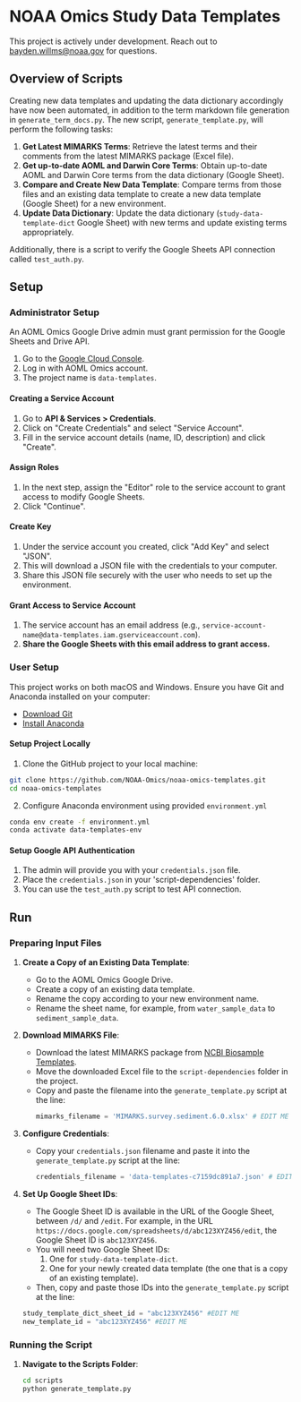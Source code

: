 # NOAA Omics Study Data Templates

This project is actively under development. Reach out to bayden.willms@noaa.gov for questions.

## Overview of Scripts

Creating new data templates and updating the data dictionary accordingly have now been automated, in addition to the term markdown file generation in `generate_term_docs.py`. The new script, `generate_template.py`, will perform the following tasks:

1. **Get Latest MIMARKS Terms**: Retrieve the latest terms and their comments from the latest MIMARKS package (Excel file).
2. **Get up-to-date AOML and Darwin Core Terms**: Obtain up-to-date AOML and Darwin Core terms from the data dictionary (Google Sheet).
3. **Compare and Create New Data Template**: Compare terms from those files and an existing data template to create a new data template (Google Sheet) for a new environment.
4. **Update Data Dictionary**: Update the data dictionary (`study-data-template-dict` Google Sheet) with new terms and update existing terms appropriately.

Additionally, there is a script to verify the Google Sheets API connection called `test_auth.py`.


## Setup

### Administrator Setup
An AOML Omics Google Drive admin must grant permission for the Google Sheets and Drive API.

1. Go to the [Google Cloud Console](https://console.cloud.google.com/).
2. Log in with AOML Omics account.
3. The project name is `data-templates`.

#### Creating a Service Account
1. Go to **API & Services > Credentials**.
2. Click on "Create Credentials" and select "Service Account".
3. Fill in the service account details (name, ID, description) and click "Create".

#### Assign Roles
1. In the next step, assign the "Editor" role to the service account to grant access to modify Google Sheets.
2. Click "Continue".

#### Create Key
1. Under the service account you created, click "Add Key" and select "JSON".
2. This will download a JSON file with the credentials to your computer.
3. Share this JSON file securely with the user who needs to set up the environment.

#### Grant Access to Service Account
1. The service account has an email address (e.g., `service-account-name@data-templates.iam.gserviceaccount.com`).
2. **Share the Google Sheets with this email address to grant access.**


### User Setup
This project works on both macOS and Windows. Ensure you have Git and Anaconda installed on your computer:

- [Download Git](https://git-scm.com/downloads)
- [Install Anaconda](https://docs.anaconda.com/anaconda/install/)

#### Setup Project Locally
1. Clone the GitHub project to your local machine:
```bash
git clone https://github.com/NOAA-Omics/noaa-omics-templates.git
cd noaa-omics-templates
```

2. Configure Anaconda environment using provided `environment.yml` 
```bash
conda env create -f environment.yml 
conda activate data-templates-env
```

#### Setup Google API Authentication
1. The admin will provide you with your `credentials.json` file.
2. Place the `credentials.json` in your 'script-dependencies' folder.
3. You can use the `test_auth.py` script to test API connection.


## Run

### Preparing Input Files

1. **Create a Copy of an Existing Data Template**:
   - Go to the AOML Omics Google Drive.
   - Create a copy of an existing data template.
   - Rename the copy according to your new environment name.
   - Rename the sheet name, for example, from `water_sample_data` to `sediment_sample_data`.

2. **Download MIMARKS File**:
   - Download the latest MIMARKS package from [NCBI Biosample Templates](https://submit.ncbi.nlm.nih.gov/biosample/template/).
   - Move the downloaded Excel file to the `script-dependencies` folder in the project.
   - Copy and paste the filename into the `generate_template.py` script at the line:
     ```python
     mimarks_filename = 'MIMARKS.survey.sediment.6.0.xlsx' # EDIT ME
     ```

3. **Configure Credentials**:
   - Copy your `credentials.json` filename and paste it into the `generate_template.py` script at the line:
     ```python
     credentials_filename = 'data-templates-c7159dc891a7.json' # EDIT ME
     ```

4. **Set Up Google Sheet IDs**:
   - The Google Sheet ID is available in the URL of the Google Sheet, between `/d/` and `/edit`. For example, in the URL `https://docs.google.com/spreadsheets/d/abc123XYZ456/edit`, the Google Sheet ID is `abc123XYZ456`.
   - You will need two Google Sheet IDs:
     1. One for `study-data-template-dict`.
     2. One for your newly created data template (the one that is a copy of an existing template).
   - Then, copy and paste those IDs into the `generate_template.py` script at the line:
   ```python
   study_template_dict_sheet_id = "abc123XYZ456" #EDIT ME
   new_template_id = "abc123XYZ456" #EDIT ME

### Running the Script

1. **Navigate to the Scripts Folder**:
   ```bash
   cd scripts
   python generate_template.py
